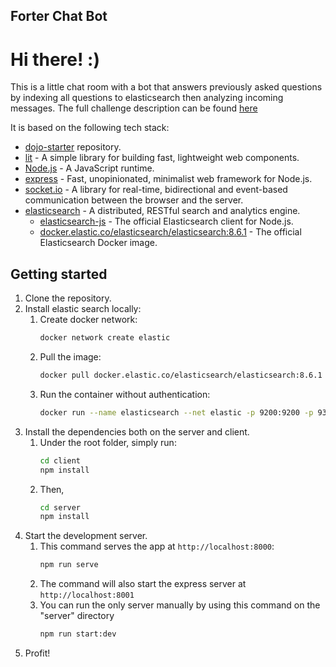 ## Forter Chat Bot

# Hi there! :)

This is a little chat room with a bot that answers previously asked questions by indexing all questions to elasticsearch then analyzing incoming messages.
The full challenge description can be found [here](https://docs.google.com/document/d/1g9d3-i1bCUSCMYMcodb_YKX6J8K2QmeVT4S4qUyeZH8/edit?usp=sharing)

It is based on the following tech stack:
* [dojo-starter](https://github.com/lirown/dojo-starter) repository.
* [lit](https://lit.dev/) - A simple library for building fast, lightweight web components.
* [Node.js](https://nodejs.org/) - A JavaScript runtime.
* [express](https://expressjs.com/) - Fast, unopinionated, minimalist web framework for Node.js.
* [socket.io](https://socket.io/) - A library for real-time, bidirectional and event-based communication between the browser and the server.
* [elasticsearch](https://www.elastic.co/elasticsearch/) - A distributed, RESTful search and analytics engine.
  * [elasticsearch-js](https://www.elastic.co/guide/en/elasticsearch/client/javascript-api/current/index.html) - The official Elasticsearch client for Node.js.
  * [docker.elastic.co/elasticsearch/elasticsearch:8.6.1](https://www.docker.elastic.co/r/elasticsearch/elasticsearch) - The official Elasticsearch Docker image.

## Getting started

1. Clone the repository.
2. Install elastic search locally:
   1. Create docker network:
      ```bash
      docker network create elastic
      ``` 
   2. Pull the image:
      ```bash
      docker pull docker.elastic.co/elasticsearch/elasticsearch:8.6.1
      ```
   3. Run the container without authentication: 
      ```bash
      docker run --name elasticsearch --net elastic -p 9200:9200 -p 9300:9300 -e "discovery.type=single-node"  -e "xpack.security.enabled=false" -t docker.elastic.co/elasticsearch/elasticsearch:8.6.1
      ```
3. Install the dependencies both on the server and client.
   1. Under the root folder, simply run:
      ```bash
      cd client 
      npm install
      ```
   2. Then,
      ```bash
      cd server
      npm install
      ```
4. Start the development server.
   1. This command serves the app at `http://localhost:8000`:
      ```bash
      npm run serve
      ```
   2. The command will also start the express server at `http://localhost:8001`
   3. You can run the only server manually by using this command on the "server" directory
      ```bash
      npm run start:dev
      ```
5. Profit!
